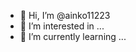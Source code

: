 - 👋 Hi, I’m @ainko11223
- 👀 I’m interested in ...
- 🌱 I’m currently learning ...
<!---
ainko11223/ainko11223 is a ✨ special ✨ repository because its `README.md` (this file) appears on your GitHub profile.
You can click the Preview link to take a look at your changes.
--->
